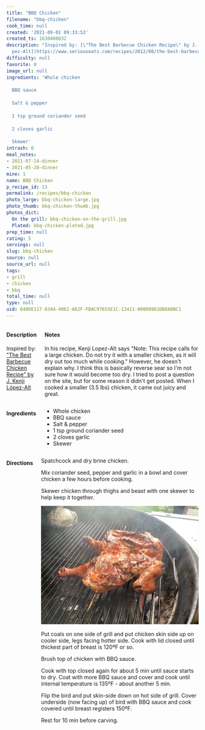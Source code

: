 ```yaml
---
title: "BBQ Chicken"
filename: "bbq-chicken"
cook_time: null
created: '2021-09-01 09:33:52'
created_ts: 1630488832
description: "Inspired by: [\"The Best Barbecue Chicken Recipe\" by J. Kenji L\xF3\
  pez-Alt](https://www.seriouseats.com/recipes/2012/08/the-best-barbecue-chicken-recipe.html)\n"
difficulty: null
favorite: 0
image_url: null
ingredients: 'Whole chicken

  BBQ sauce

  Salt & pepper

  1 tsp ground coriander seed

  2 cloves garlic

  Skewer'
intrash: 0
meal_notes:
- 2021-07-14-dinner
- 2021-05-20-dinner
mine: 1
name: BBQ Chicken
p_recipe_id: 13
permalink: /recipes/bbq-chicken
photo_large: bbq-chicken-large.jpg
photo_thumb: bbq-chicken-thumb.jpg
photos_dict:
  On the grill: bbq-chicken-on-the-grill.jpg
  Plated: bbq-chicken-plated.jpg
prep_time: null
rating: 5
servings: null
slug: bbq-chicken
source: null
source_url: null
tags:
- grill
- chicken
- bbq
total_time: null
type: null
uid: 0406E117-8344-4062-A62F-FBAC97655E1C-13411-00000961DB0A0BC1
---
```

<div class="large-8 medium-7 columns" id="writeup">		<div id="description"><h4>Description</h4>
<div class="box box-description content"><p>Inspired by: <a href="https://www.seriouseats.com/recipes/2012/08/the-best-barbecue-chicken-recipe.html">&quot;The Best Barbecue Chicken Recipe&quot; by J. Kenji López-Alt</a></p>
</div></div>		<div id="notes"><h4>Notes</h4>
<div class="box box-notes"><p>In his recipe, Kenji Lopez-Alt says &quot;Note: This recipe calls for a large chicken. Do not try it with a smaller chicken, as it will dry out too much while cooking.&quot; However, he doesn't explain why. I think this is basically reverse sear so I'm not sure how it would become too dry. I tried to post a question on the site, but for some reason it didn't get posted. When I cooked a smaller (3.5 lbs) chicken, it came out juicy and great.</p>
</div></div>	</div><!-- #writeup -->
</div><!-- #row-one -->
<div class="row" id="row-two">	<div class="medium-4 small-5 columns" id="ingredients"><h4>Ingredients</h4><div class="box box-ingredients content"><ul>
<li>Whole chicken</li>
<li>BBQ sauce</li>
<li>Salt &amp; pepper</li>
<li>1 tsp ground coriander seed</li>
<li>2 cloves garlic</li>
<li>Skewer</li>
</ul>
</div>	</div>	<div class="medium-6 small-7 columns" id="directions"><h4>Directions</h4><div class="box box-directions content"><p>Spatchcock and dry brine chicken.</p>
<p>Mix coriander seed, pepper and garlic in a bowl and cover chicken a few hours before cooking.</p>
<p>Skewer chicken through thighs and beast with one skewer to help keep it together.</p>
<p><img src="/images/recipes/bbq-chicken-on-the-grill.jpg" alt="On the grill" /></p>
<p>Put coals on one side of grill and put chicken skin side up on cooler side, legs facing hotter side. Cook with lid closed until thickest part of breast is 120ºF or so.</p>
<p>Brush top of chicken with BBQ sauce.</p>
<p>Cook with top closed again for about 5 min until sauce starts to dry. Coat with more BBQ sauce and cover and cook until internal temperature is 135ºF - about another 5 min.</p>
<p>Flip the bird and put skin-side down on hot side of grill. Cover underside (now facing up) of bird with BBQ sauce and cook covered until breast registers 150ºF.</p>
<p>Rest for 10 min before carving.</p>
</div>	</div>